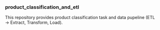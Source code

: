 ### product_classification_and_etl

This repository provides product classification task and data pupeline (ETL -> Extract, Transform, Load).
